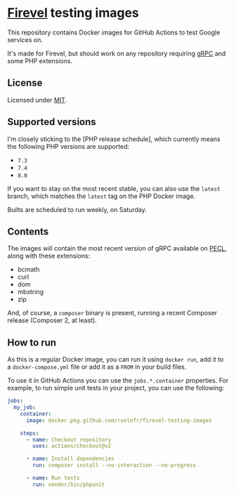 # [Firevel][1] testing images

This repository contains Docker images for GitHub Actions to test Google
services on.

It's made for Firevel, but should work on any repository requiring [gRPC][2]
and some PHP extensions.

## License

Licensed under [MIT][3].

## Supported versions

I'm closely sticking to the [PHP release schedule], which currently means the
following PHP versions are supported:

- `7.3`
- `7.4`
- `8.0`

If you want to stay on the most recent stable, you can also use the `latest`
branch, which matches the `latest` tag on the PHP Docker image.

Builts are scheduled to run weekly, on Saturday.

## Contents

The images will contain the most recent version of gRPC available on [PECL][4],
along with these extensions:

- bcmath
- curl
- dom
- mbstring
- zip

And, of course, a `composer` binary is present, running a recent Composer
release (Composer 2, at least).

## How to run

As this is a regular Docker image, you can run it using `docker run`, add it to a `docker-compose.yml` file or
add it as a `FROM` in your build files.

To use it in GitHub Actions you can use the `jobs.*.container` properties.
For example, to run simple unit tests in your project, you can use the following:

```yaml
jobs:
  my_job:
    container:
      image: docker.pkg.github.com/roelofr/firevel-testing-images

    steps:
      - name: Checkout repository
        uses: actions/checkout@v2

      - name: Install dependencies
        run: composer install --no-interaction --no-progress

      - name: Run tests
        run: vendor/bin/phpunit
```

[1]: https://github.com/firevel
[2]: https://grpc.io
[3]: ./LICENSE
[4]: https://www.php.net/supported-versions.php
